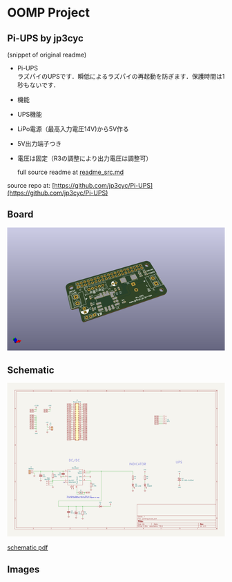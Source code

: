 # OOMP Project  
## Pi-UPS  by jp3cyc  
  
(snippet of original readme)  
  
- Pi-UPS  
ラズパイのUPSです．瞬低によるラズパイの再起動を防ぎます．保護時間は1秒もないです．  
  
- 機能  
- UPS機能  
- LiPo電源（最高入力電圧14V)から5V作る  
- 5V出力端子つき  
- 電圧は固定（R3の調整により出力電圧は調整可）  
  
  full source readme at [readme_src.md](readme_src.md)  
  
source repo at: [https://github.com/jp3cyc/Pi-UPS](https://github.com/jp3cyc/Pi-UPS)  
## Board  
  
[![working_3d.png](working_3d_600.png)](working_3d.png)  
## Schematic  
  
[![working_schematic.png](working_schematic_600.png)](working_schematic.png)  
  
[schematic pdf](working_schematic.pdf)  
## Images  
